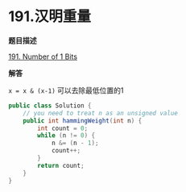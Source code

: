 # 191.汉明重量

**题目描述**

[191. Number of 1 Bits](https://leetcode-cn.com/problems/number-of-1-bits/)

**解答**

`x = x & (x-1)` 可以去除最低位置的1

```java
public class Solution {
    // you need to treat n as an unsigned value
    public int hammingWeight(int n) {
        int count = 0;
        while (n != 0) {
            n &= (n - 1);
            count++;
        }
        return count;
    }
}
```